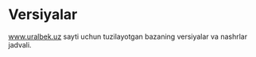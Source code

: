 # Versiyalar
www.uralbek.uz sayti uchun tuzilayotgan bazaning versiyalar va nashrlar jadvali.
<h2><a href=